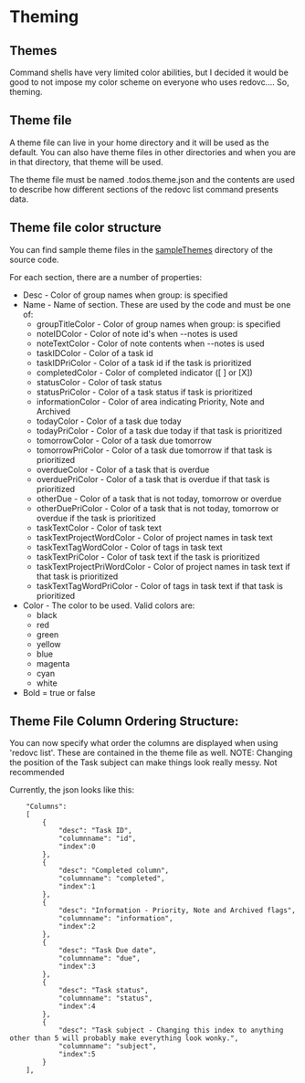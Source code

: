 # Theming

## Themes
Command shells have very limited color abilities, but I decided it would be good to not impose my color scheme on everyone who uses redovc.... So, theming.

## Theme file
A theme file can live in your home directory and it will be used as the default. You can also have theme files in other directories and when you are in that directory, that theme will be used.

The theme file must be named .todos.theme.json and the contents are used to describe how different sections of the redovc list command presents data.

## Theme file color structure
You can find sample theme files in the [sampleThemes](https://github.com/sottey/redo.vc/tree/main/sampleThemes) directory of the source code.

For each section, there are a number of properties:

- Desc - Color of group names when group: is specified
- Name - Name of section. These are used by the code and must be one of:
    - groupTitleColor - Color of group names when group: is specified
    - noteIDColor - Color of note id's when --notes is used
    - noteTextColor - Color of note contents when --notes is used
    - taskIDColor - Color of a task id
    - taskIDPriColor - Color of a task id if the task is prioritized
    - completedColor - Color of completed indicator ([ ] or [X])
    - statusColor - Color of task status
    - statusPriColor - Color of a task status if task is prioritized
    - informationColor - Color of area indicating Priority, Note and Archived
    - todayColor - Color of a task due today
    - todayPriColor - Color of a task due today if that task is prioritized
    - tomorrowColor - Color of a task due tomorrow
    - tomorrowPriColor - Color of a task due tomorrow if that task is prioritized
    - overdueColor - Color of a task that is overdue
    - overduePriColor - Color of a task that is overdue if that task is prioritized
    - otherDue - Color of a task that is not today, tomorrow or overdue
    - otherDuePriColor - Color of a task that is not today, tomorrow or overdue if the task is prioritized
    - taskTextColor - Color of task text
    - taskTextProjectWordColor - Color of project names in task text
    - taskTextTagWordColor - Color of tags in task text
    - taskTextPriColor - Color of task text if the task is prioritized
    - taskTextProjectPriWordColor - Color of project names in task text if that task is prioritized
    - taskTextTagWordPriColor - Color of tags in task text if that task is prioritized
- Color - The color to be used. Valid colors are:
	- black
	- red
	- green
	- yellow
	- blue
	- magenta
	- cyan
	- white
- Bold = true or false

## Theme File Column Ordering Structure:
You can now specify what order the columns are displayed when using 'redovc list'. These are contained in the theme file as well. NOTE: Changing the position of the Task subject can make things look really messy. Not recommended

Currently, the json looks like this:
```
    "Columns":
    [
        {
            "desc": "Task ID",
            "columnname": "id",
            "index":0
        },
        {
            "desc": "Completed column",
            "columnname": "completed",
            "index":1
        },
        {
            "desc": "Information - Priority, Note and Archived flags",
            "columnname": "information",
            "index":2
        },
        {
            "desc": "Task Due date",
            "columnname": "due",
            "index":3
        },
        {
            "desc": "Task status",
            "columnname": "status",
            "index":4
        },
        {
            "desc": "Task subject - Changing this index to anything other than 5 will probably make everything look wonky.",
            "columnname": "subject",
            "index":5
        }
    ],
```